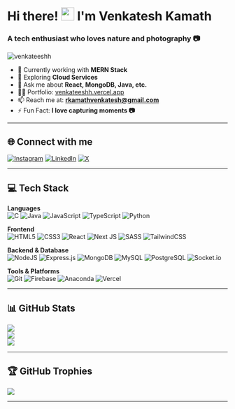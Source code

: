 <h1 align="left">Hi there! <img src="https://github.com/TheDudeThatCode/TheDudeThatCode/blob/master/Assets/Hi.gif" width="30"> I'm Venkatesh Kamath</h1>

<h3 align="left">A tech enthusiast who loves nature and photography 📷</h3>

<p align="left">
  <img src="https://komarev.com/ghpvc/?username=venkateeshh&label=Profile%20views&color=0e75b6&style=flat" alt="venkateeshh" />
</p>

- 🔭 Currently working with **MERN Stack**
- 🌱 Exploring **Cloud Services**
- 💬 Ask me about **React, MongoDB, Java, etc.**
- 👨‍💻 Portfolio: [venkateeshh.vercel.app](https://venkateeshh.vercel.app/)
- 📫 Reach me at: **rkamathvenkatesh@gmail.com**
- ⚡ Fun Fact: **I love capturing moments 📷**

---

## 🌐 Connect with me

[![Instagram](https://img.shields.io/badge/Instagram-%23E4405F.svg?logo=Instagram&logoColor=white)](https://instagram.com/Venkateeshh)
[![LinkedIn](https://img.shields.io/badge/LinkedIn-%230077B5.svg?logo=linkedin&logoColor=white)](https://linkedin.com/in/venkateeshh)
[![X](https://img.shields.io/badge/X-black.svg?logo=X&logoColor=white)](https://x.com/venkateeshh)

---

## 💻 Tech Stack

**Languages**  
![C](https://img.shields.io/badge/c-%2300599C.svg?style=flat&logo=c&logoColor=white)
![Java](https://img.shields.io/badge/java-%23ED8B00.svg?style=flat&logo=openjdk&logoColor=white)
![JavaScript](https://img.shields.io/badge/javascript-%23323330.svg?style=flat&logo=javascript&logoColor=%23F7DF1E)
![TypeScript](https://img.shields.io/badge/typescript-%23007ACC.svg?style=flat&logo=typescript&logoColor=white)
![Python](https://img.shields.io/badge/python-3670A0?style=flat&logo=python&logoColor=ffdd54)

**Frontend**  
![HTML5](https://img.shields.io/badge/html5-%23E34F26.svg?style=flat&logo=html5&logoColor=white)
![CSS3](https://img.shields.io/badge/css3-%231572B6.svg?style=flat&logo=css3&logoColor=white)
![React](https://img.shields.io/badge/react-%2320232a.svg?style=flat&logo=react&logoColor=%2361DAFB)
![Next JS](https://img.shields.io/badge/Next-black?style=flat&logo=next.js&logoColor=white)
![SASS](https://img.shields.io/badge/SASS-hotpink.svg?style=flat&logo=SASS&logoColor=white)
![TailwindCSS](https://img.shields.io/badge/tailwindcss-%2338B2AC.svg?style=flat&logo=tailwind-css&logoColor=white)

**Backend & Database**  
![NodeJS](https://img.shields.io/badge/node.js-6DA55F?style=flat&logo=node.js&logoColor=white)
![Express.js](https://img.shields.io/badge/express.js-%23404d59.svg?style=flat&logo=express&logoColor=%2361DAFB)
![MongoDB](https://img.shields.io/badge/MongoDB-%234ea94b.svg?style=flat&logo=mongodb&logoColor=white)
![MySQL](https://img.shields.io/badge/mysql-4479A1.svg?style=flat&logo=mysql&logoColor=white)
![PostgreSQL](https://img.shields.io/badge/postgres-%23316192.svg?style=flat&logo=postgresql&logoColor=white)
![Socket.io](https://img.shields.io/badge/Socket.io-black?style=flat&logo=socket.io&badgeColor=010101)

**Tools & Platforms**  
![Git](https://img.shields.io/badge/git-%23F05033.svg?style=flat&logo=git&logoColor=white)
![Firebase](https://img.shields.io/badge/firebase-%23039BE5.svg?style=flat&logo=firebase)
![Anaconda](https://img.shields.io/badge/Anaconda-%2344A833.svg?style=flat&logo=anaconda&logoColor=white)
![Vercel](https://img.shields.io/badge/vercel-%23000000.svg?style=flat&logo=vercel&logoColor=white)

---

## 📊 GitHub Stats

![](https://github-readme-stats.vercel.app/api?username=venkateeshh&theme=default&hide_border=false)<br/>
![](https://github-readme-streak-stats.herokuapp.com/?user=venkateeshh&theme=default&hide_border=false)<br/>
![](https://github-readme-stats.vercel.app/api/top-langs/?username=venkateeshh&layout=compact&theme=default&hide_border=false)

---

## 🏆 GitHub Trophies

![](https://github-profile-trophy.vercel.app/?username=venkateeshh&theme=default&no-frame=false&no-bg=true&margin-w=4)

---
